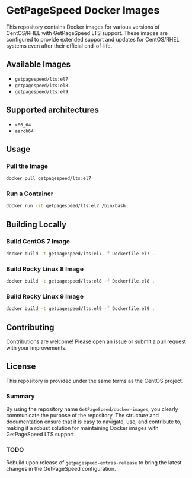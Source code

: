 # GetPageSpeed Docker Images

This repository contains Docker images for various versions of CentOS/RHEL with GetPageSpeed LTS support. 
These images are configured to provide extended support and updates for CentOS/RHEL systems even after their official end-of-life.

## Available Images

- `getpagespeed/lts:el7`
- `getpagespeed/lts:el8`
- `getpagespeed/lts:el9`

## Supported architectures

- `x86_64`
- `aarch64`

## Usage

### Pull the Image

```bash
docker pull getpagespeed/lts:el7
```

### Run a Container

```bash
docker run -it getpagespeed/lts:el7 /bin/bash
```

## Building Locally

### Build CentOS 7 Image

```bash
docker build -t getpagespeed/lts:el7 -f Dockerfile.el7 .
```

### Build Rocky Linux 8 Image

```bash
docker build -t getpagespeed/lts:el8 -f Dockerfile.el8 .
```

### Build Rocky Linux 9 Image

```bash
docker build -t getpagespeed/lts:el9 -f Dockerfile.el9 .
```

## Contributing

Contributions are welcome! Please open an issue or submit a pull request with your improvements.

## License

This repository is provided under the same terms as the CentOS project.


### Summary

By using the repository name `GetPageSpeed/docker-images`, you clearly communicate the purpose of the repository. 
The structure and documentation ensure that it is easy to navigate, use, and contribute to, making it a robust solution for maintaining Docker images with GetPageSpeed LTS support.

### TODO

Rebuild upon release of `getpagespeed-extras-release` to bring the latest changes in the GetPageSpeed configuration.
